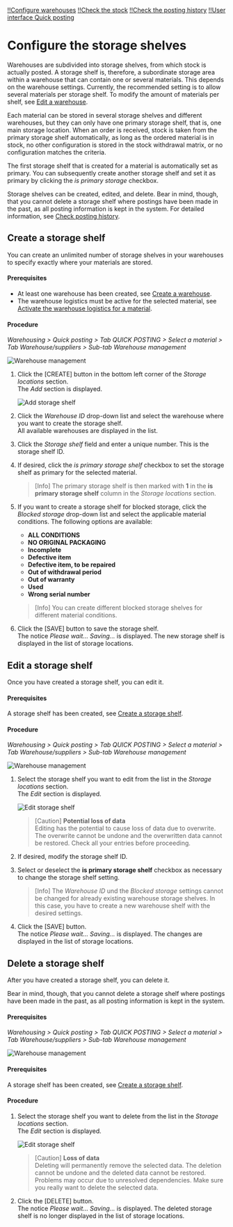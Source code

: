 [!!Configure warehouses](./02_ConfigureWarehouses.md)
[!!Check the stock](../Operation/01_ManageStock.md)
[!!Check the posting history](../Operation/02_CheckPostingHistory.md)
[!!User interface Quick posting](../UserInterface/01a_QuickPosting.md)


# Configure the storage shelves 

Warehouses are subdivided into storage shelves, from which stock is actually posted. A storage shelf is, therefore, a subordinate storage area within a warehouse that can contain one or several materials. This depends on the warehouse settings. Currently, the recommended setting is to allow several materials per storage shelf. To modify the amount of materials per shelf, see [Edit a warehouse](./02_ConfigureWarehouses.md#edit-a-warehouse). 

Each material can be stored in several storage shelves and different warehouses, but they can only have one primary storage shelf, that is, one main storage location. When an order is received, stock is taken from the primary storage shelf automatically, as long as the ordered material is in stock, no other configuration is stored in the stock withdrawal matrix, or no configuration matches the criteria.

The first storage shelf that is created for a material is automatically set as primary. You can subsequently create another storage shelf and set it as primary by clicking the *is primary storage* checkbox. 

Storage shelves can be created, edited, and delete. Bear in mind, though, that you cannot delete a storage shelf where postings have been made in the past, as all posting information is kept in the system. For detailed information, see [Check posting history](../Operation/02_CheckPostingHistory.md).



## Create a storage shelf  

You can create an unlimited number of storage shelves in your warehouses to specify exactly where your materials are stored.

#### Prerequisites

- At least one warehouse has been created, see [Create a warehouse](./02_ConfigureWarehouses.md#create-a-warehouse).
- The warehouse logistics must be active for the selected material, see [Activate the warehouse logistics for a material](../Operation/01_ManageStock.md#activate-warehouse-logistics-for-a-material).

#### Procedure

*Warehousing > Quick posting > Tab QUICK POSTING > Select a material > Tab Warehouse/suppliers > Sub-tab Warehouse management*

![Warehouse management](../../Assets/Screenshots/RetailSuiteWarehousing/QuickBooking/WarehouseSuppliers/WarehouseManagement/WarehouseManagement.png "[Warehouse management]")

1. Click the [CREATE] button in the bottom left corner of the *Storage locations* section.  
    The *Add* section is displayed.

    ![Add storage shelf](../../Assets/Screenshots/RetailSuiteWarehousing/QuickBooking/WarehouseSuppliers/WarehouseManagement/AddStorageShelf.png "[Add storage shelf]")

2. Click the *Warehouse ID* drop-down list and select the warehouse where you want to create the storage shelf.  
    All available warehouses are displayed in the list.

3. Click the *Storage shelf* field and enter a unique number. This is the storage shelf ID.  

4. If desired, click the *is primary storage shelf* checkbox to set the storage shelf as primary for the selected material.  

    > [Info] The primary storage shelf is then marked with **1** in the **is primary storage shelf** column in the *Storage locations* section.  

5. If you want to create a storage shelf for blocked storage, click the *Blocked storage* drop-down list and select the applicable material conditions. The following options are available:  
    - **ALL CONDITIONS**  
    - **NO ORIGINAL PACKAGING**  
    - **Incomplete**
    - **Defective item**
    - **Defective item, to be repaired**
    - **Out of withdrawal period**
    - **Out of warranty**
    - **Used**
    - **Wrong serial number**

    > [Info] You can create different blocked storage shelves for different material conditions. 
    
6. Click the [SAVE] button to save the storage shelf.  
    The notice *Please wait... Saving...* is displayed. The new storage shelf is displayed in the list of storage locations. 



## Edit a storage shelf  

Once you have created a storage shelf, you can edit it.

#### Prerequisites

A storage shelf has been created, see [Create a storage shelf](#create-a-storage-shelf).

#### Procedure

*Warehousing > Quick posting > Tab QUICK POSTING > Select a material > Tab Warehouse/suppliers > Sub-tab Warehouse management*

![Warehouse management](../../Assets/Screenshots/RetailSuiteWarehousing/QuickBooking/WarehouseSuppliers/WarehouseManagement/WarehouseManagement.png "[Warehouse management]")

1. Select the storage shelf you want to edit from the list in the *Storage locations* section.  
    The *Edit* section is displayed.

    ![Edit storage shelf](../../Assets/Screenshots/RetailSuiteWarehousing/QuickBooking/WarehouseSuppliers/WarehouseManagement/EditStorageShelf.png "[Edit storage shelf]")  

    > [Caution] **Potential loss of data**   
    Editing has the potential to cause loss of data due to overwrite. The overwrite cannot be undone and the overwritten data cannot be restored. Check all your entries before proceeding.

2. If desired, modify the storage shelf ID.  

[comment]: <> (Ist dies überhaupt möglich bzw. vernünftig, wenn Buchungen schon gemacht worden sind?)

3. Select or deselect the **is primary storage shelf** checkbox as necessary to change the storage shelf setting. 
    
    > [Info] The *Warehouse ID* und the *Blocked storage* settings cannot be changed for already existing warehouse storage shelves. In this case, you have to create a new warehouse shelf with the desired settings.   

4. Click the [SAVE] button.  
    The notice *Please wait... Saving...* is displayed. The changes are displayed in the list of storage locations. 



## Delete a storage shelf   

After you have created a storage shelf, you can delete it.  

Bear in mind, though, that you cannot delete a storage shelf where postings have been made in the past, as all posting information is kept in the system.

#### Prerequisites

*Warehousing > Quick posting > Tab QUICK POSTING > Select a material > Tab Warehouse/suppliers > Sub-tab Warehouse management*

![Warehouse management](../../Assets/Screenshots/RetailSuiteWarehousing/QuickBooking/WarehouseSuppliers/WarehouseManagement/WarehouseManagement.png "[Warehouse management]")

#### Prerequisites

A storage shelf has been created, see [Create a storage shelf](#create-a-storage-shelf).

#### Procedure

1. Select the storage shelf you want to delete from the list in the *Storage locations* section.  
    The *Edit* section is displayed.

    ![Edit storage shelf](../../Assets/Screenshots/RetailSuiteWarehousing/QuickBooking/WarehouseSuppliers/WarehouseManagement/EditStorageShelf.png "[Edit storage shelf]")

    > [Caution] **Loss of data**  
    Deleting will permanently remove the selected data. The deletion cannot be undone and the deleted data cannot be restored. Problems may occur due to unresolved dependencies. Make sure you really want to delete the selected data.

2. Click the [DELETE] button.  
    The notice *Please wait... Saving...* is displayed. The deleted storage shelf is no longer displayed in the list of storage locations.  





